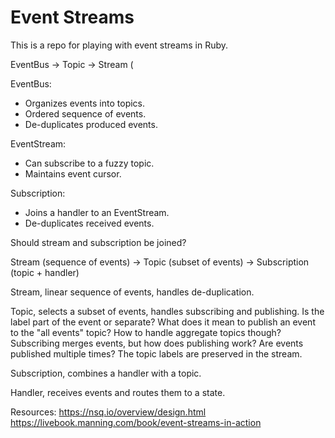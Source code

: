 # Event Streams

This is a repo for playing with event streams in Ruby.

EventBus -> Topic -> Stream (

EventBus:
  - Organizes events into topics.
  - Ordered sequence of events.
  - De-duplicates produced events.

EventStream:
  - Can subscribe to a fuzzy topic.
  - Maintains event cursor.

Subscription:
  - Joins a handler to an EventStream.
  - De-duplicates received events.

Should stream and subscription be joined?

Stream (sequence of events) -> Topic (subset of events) -> Subscription (topic + handler)

Stream, linear sequence of events, handles de-duplication.

Topic, selects a subset of events, handles subscribing and publishing.
Is the label part of the event or separate?
What does it mean to publish an event to the "all events" topic?
How to handle aggregate topics though? Subscribing merges events, but how does publishing work?
Are events published multiple times? The topic labels are preserved in the stream.

Subscription, combines a handler with a topic.

Handler, receives events and routes them to a state.

Resources:
https://nsq.io/overview/design.html
https://livebook.manning.com/book/event-streams-in-action
